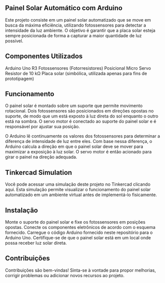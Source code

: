 ## Painel Solar Automático com Arduino
Este projeto consiste em um painel solar automatizado que se move em busca da máxima eficiência, utilizando fotossensores para detectar a intensidade da luz ambiente. O objetivo é garantir que a placa solar esteja sempre posicionada de forma a capturar a maior quantidade de luz possível.

## Componentes Utilizados
Arduino Uno R3
Fotossensores (Fotorresistores)
Posicional Micro Servo
Resistor de 10 kΩ
Placa solar (simbólica, utilizada apenas para fins de prototipagem)

## Funcionamento
O painel solar é montado sobre um suporte que permite movimento rotacional. Dois fotossensores são posicionados em direções opostas no suporte, de modo que um está exposto à luz direta do sol enquanto o outro está na sombra. O servo motor é conectado ao suporte do painel solar e é responsável por ajustar sua posição.

O Arduino lê continuamente os valores dos fotossensores para determinar a diferença de intensidade de luz entre eles. Com base nessa diferença, o Arduino calcula a direção em que o painel solar deve se mover para maximizar a exposição à luz solar. O servo motor é então acionado para girar o painel na direção adequada.

## Tinkercad Simulation
Você pode acessar uma simulação deste projeto no Tinkercad clicando aqui. Esta simulação permite visualizar o funcionamento do painel solar automatizado em um ambiente virtual antes de implementá-lo fisicamente.

## Instalação
Monte o suporte do painel solar e fixe os fotossensores em posições opostas.
Conecte os componentes eletrônicos de acordo com o esquema fornecido.
Carregue o código Arduino fornecido neste repositório para o Arduino Uno.
Certifique-se de que o painel solar está em um local onde possa receber luz solar direta.

## Contribuições
Contribuições são bem-vindas! Sinta-se à vontade para propor melhorias, corrigir problemas ou adicionar novos recursos ao projeto.
